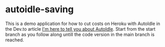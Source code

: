 # autoidle-saving
This is a demo application for how to cut costs on Heroku with AutoIdle in the Dev.to article [I'm here to tell you about AutoIdle](https://dev.to/mwanjemike/im-here-to-tell-you-about-autoidle-knc-temp-slug-2814634).
Start from the start branch as you follow along untill the code version in the main branch is reached.
